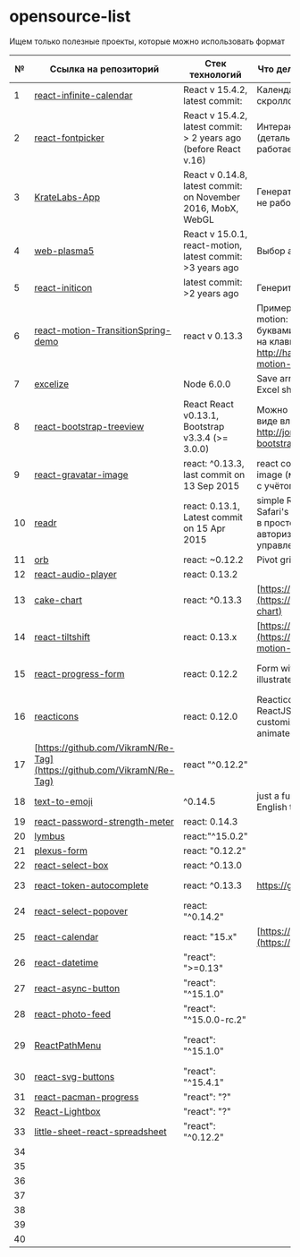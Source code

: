 
# opensource-list

Ищем только полезные проекты, которые можно использовать формат

№ | Ссылка на репозиторий | Стек технологий | Что делает и какие задачи решает | Мейнтейнер
--- | --- | --- | --- | --- |
1 | [react-infinite-calendar ](https://github.com/clauderic/react-infinite-calendar) | React v 15.4.2, latest commit: | Календарь с бесконечным скроллом | [ntym08](https://github.com/ntym08/react-infinite-calendar)  
2 | [react-fontpicker](https://github.com/nardeas/react-fontpicker) | React v 15.4.2, latest commit: > 2 years ago (before React v.16) | Интерактивный выбор шрифтов (детальнее хз, демка уже не работает)  
3 | [KrateLabs-App](https://github.com/MrTolerant/KrateLabs-App) | React v 0.14.8, latest commit: on November 2016, MobX, WebGL | Генератор карт (точнее хз, демка не работает) | [vadyara](https://github.com/vadyara)
4 | [web-plasma5](https://github.com/web-plasma5/web-plasma5) | React v 15.0.1, react-motion, latest commit: >3 years ago | Выбор аккаунта для логина | [https://github.com/Manya1997](https://github.com/Manya1997/web-plasma5.git)
5 | [react-initicon](https://github.com/ccm-innovation/react-initicon) | latest commit: >2 years ago | Генерит иконку с инициалами   
6 | [react-motion-TransitionSpring-demo](https://github.com/hayeah/react-motion-TransitionSpring-demo) | react v 0.13.3 | Пример использования react-motion: всплывающие иконки с буквами,  в зависимости от нажатия на клавиатуру (демка: http://hayeah.github.io/react-motion-TransitionSpring-demo/) | [https://github.com/myrzaev/](https://github.com/myrzaev/react-motion-TransitionSpring-demo) + webpack setting
7 | [excelize](https://github.com/astur/excelize)  | Node 6.0.0    | Save array of similar objects to MS Excel sheet
8 | [react-bootstrap-treeview](https://github.com/jonmiles/react-bootstrap-treeview) | React React v0.13.1, Bootstrap v3.3.4 (>= 3.0.0) | Можно просматривать данные в виде вложеного дерева (демо: http://jonmiles.github.io/react-bootstrap-treeview/)  |  https://github.com/cholponche/react-bootstrap-treeview.git
9 | [react-gravatar-image](https://github.com/deerawan/react-gravatar-image) | react: ^0.13.3, last commit on 13 Sep 2015 | react component to show Gravatar image (можно сделать рефакторинг с учётом последнего реакта)  
10 | [readr](https://github.com/staceytay/readr) | react: 0.13.1,  Latest commit on 15 Apr 2015  | simple RSS feed aggregator based on Safari's shared links (можно развить в простой RSS агрегатор с авторизацией через соцсети с управлением\импортом RSS фидов)  
11 | [orb](https://github.com/nnajm/orb) | react: ~0.12.2 | Pivot grid javascript library. | <a href="https://github.com/dovhanrg/orb">dovhanrg</a>
12 | [react-audio-player](https://github.com/humanhighway/react-audio-player) | react: 0.13.2
13 | [cake-chart](https://github.com/alexkuz/cake-chart/) | react: ^0.13.3 | [https://github.com/KseniiaFed](https://github.com/KseniiaFed/cake-chart)
14 | [react-tiltshift](https://github.com/gustavoguichard/react-tiltshift) | react: 0.13.x | [https://github.com/lily-zayn/](https://github.com/lily-zayn/react-motion-TransitionSpring-demo) | [https://github.com/lily-zayn] (https://github.com/lily-zayn/react-tiltshift)
15 | [react-progress-form](https://github.com/expalmer/react-progress-form) |  react: 0.12.2 | Form with circular progress bar to illustrate completion. | [https://github.com/YuLogun](https://github.com/YuLogun/react-progress-form)
16 | [reacticons](https://github.com/andrewliebchen/reacticons) | react: 0.12.0 | Reacticons are scalable file icons for ReactJS. They're hip, cute, customizeable, and (can be) animated. | <a href="https://github.com/flavitsky">Alex Flavitsky</a>
17 | [https://github.com/VikramN/Re-Tag](https://github.com/VikramN/Re-Tag) | react "^0.12.2"
18 | [text-to-emoji](https://github.com/brendansudol/text-to-emoji) | ^0.14.5 | just a fun little site to convert your English to Emoji | [De-m-i-a-n](https://github.com/De-m-i-a-n/react-text-to-emoji)
19 | [react-password-strength-meter](https://github.com/abhijeetNmishra/react-password-strength-meter) | react: 0.14.3 | | [kbaklaev](https://github.com/kbaklaev/react-password-strength-meter)
20 | [lymbus](https://github.com/bbstilson/lymbus) | react:"^15.0.2"
21 | [plexus-form](https://github.com/AppliedMathematicsANU/plexus-form) | react: "0.12.2"
22 | [react-select-box](https://github.com/instructure-react/react-select-box) | react: ^0.13.0 | |[kyrylosydorenko](https://github.com/kyrylosydorenko/react-select-box)
23 | [react-token-autocomplete](https://github.com/peterKaleta/react-token-autocomplete) | react: ^0.13.3 | https://github.com/sl-2010 | https://github.com/sl-2010/react-token-autocomplete
24 | [react-select-popover](https://github.com/bharani91/react-select-popover) | react: "^0.14.2"
25 | [react-calendar](https://github.com/freiksenet/react-calendar) | react: "15.x" | [https://github.com/onair-lena](https://github.com/onair-lena)
26 | [react-datetime](https://github.com/arqex/react-datetime) |  "react": ">=0.13"
27 | [react-async-button](https://github.com/selvagsz/react-async-button) | "react": "^15.1.0"
28 | [react-photo-feed](https://github.com/lkazberova/react-photo-feed) |  "react": "^15.0.0-rc.2"| |[kyrylosydorenko](https://github.com/kyrylosydorenko/react-photo-feed)
29 | [ReactPathMenu](https://github.com/nashvail/ReactPathMenu) | "react": "^15.1.0" | | [https://github.com/Olena-brunette](https://github.com/Olena-brunette/ReactPathMenu)
30 | [react-svg-buttons](http://plouc.github.io/react-svg-buttons/) | "react": "^15.4.1"
31 | [react-pacman-progress](https://github.com/mathieudutour/react-pacman-progress) | "react": "?"| | [Yaroslavoz](https://github.com/Yaroslavoz/react-pacman-progress)
32 | [React-Lightbox](https://github.com/howtomakeaturn/React-Lightbox) | "react": "?"
33 | [little-sheet-react-spreadsheet](https://github.com/asm-products/little-sheet-react-spreadsheet) | "react": "^0.12.2"
34 |
35 |
36 |
37 |
38 |
39 |
40 |
